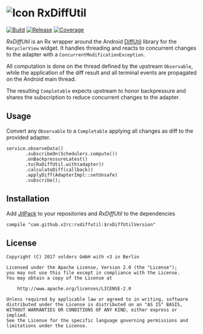 ![Icon](icon.png) RxDiffUtil
============================
[![Build][1]][2]
[![Release][3]][4]
[![Coverage][5]][6]

*RxDiffUtil* is an Rx wrapper around the Android [DiffUtil] library for the
`RecyclerView` widget. It handles threading and reacts to concurrent changes
to the adapter with a `ConcurrentModificationException`.

All computation is done on the thread defined by the upstream `Observable`,
while the application of the diff result and all terminal events are
propagated on the Android main thread.

The resulting `Completable` expects upstream to honor backpressure and shares
the subscription to reduce concurrent changes to the adapter.


Usage
-----

Convert any `Observable` to a `Completable` applying all changes as diff to the
provided adapter.

    service.observeData()
           .subscribeOn(Schedulers.compute())
           .onBackpressureLatest()
           .to(RxDiffUtil.with(adapter))
           .calculateDiff(callback))
           .applyDiff(AdapterImpl::setUnsafe)
           .subscribe();


Installation
------------

Add [JitPack][4] to your repositories and *RxDiffUtil* to the dependencies

    compile "com.github.v2rc:rxdiffutil:$rxDiffUtilVersion"


License
-------

    Copyright (C) 2017 volders GmbH with <3 in Berlin

    Licensed under the Apache License, Version 2.0 (the "License");
    you may not use this file except in compliance with the License.
    You may obtain a copy of the License at

        http://www.apache.org/licenses/LICENSE-2.0

    Unless required by applicable law or agreed to in writing, software
    distributed under the License is distributed on an "AS IS" BASIS,
    WITHOUT WARRANTIES OR CONDITIONS OF ANY KIND, either express or implied.
    See the License for the specific language governing permissions and
    limitations under the License.


  [1]: https://travis-ci.org/v2rc/RxDiffUtil.svg?branch=1.x
  [2]: https://travis-ci.org/v2rc/RxDiffUtil
  [3]: https://jitpack.io/v/v2rc/rxdiffutil.svg
  [4]: https://jitpack.io/#v2rc/rxdiffutil
  [5]: https://codecov.io/gh/v2rc/RxDiffUtil/branch/1.x/graph/badge.svg
  [6]: https://codecov.io/gh/v2rc/RxDiffUtil
  [DiffUtil]: https://developer.android.com/reference/android/support/v7/util/DiffUtil.html
